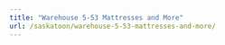 ```yaml
---
title: "Warehouse 5-53 Mattresses and More"
url: /saskatoon/warehouse-5-53-mattresses-and-more/
---
```

